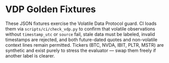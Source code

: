 # VDP Golden Fixtures

These JSON fixtures exercise the Volatile Data Protocol guard. CI loads them via
`scripts/ci/check_vdp.py` to confirm that volatile observations without
`timestamp_utc` or `source` fail, stale data must be labeled, invalid timestamps
are rejected, and both future-dated quotes and non-volatile context lines remain
permitted. Tickers (BTC, NVDA, IBIT, PLTR, MSTR) are synthetic and exist purely
to stress the evaluator — swap them freely if another label is clearer.
